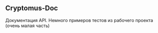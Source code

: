 ## Cryptomus-Doc
Документация API. 
Немного примеров тестов из рабочего проекта (очень малая часть)
